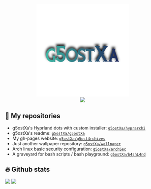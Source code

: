 <div align="center">
    <img src="/assets/g5ostxa.png" width="300" height="300"/>
</div>

<div align="center">
    <img src="https://readme-typing-svg.demolab.com?font=Iosevka+Nerd+Font&weight=900&pause=1000&color=6791C9&background=0C0E0F00&center=true&vCenter=true&width=435&lines=Welcome to my github page !"/>
</div>

## 👻 My repositories
- g5ostXa's Hyprland dots with custom installer: [`g5ostXa/hyprarch2`](https://github.com/g5ostXa/hyprarch2)
- g5ostXa's readme: [`g5ostXa/g5ostXa`](https://github.com/g5ostXa/g5ostXa)
- My gh-pages website: [`g5ostXa/g5ost4rchives`](https://github.com/g5ostXa/g5ost4rchives)
- Just another wallpaper repository: [`g5ostXa/wallpaper`](https://github.com/g5ostXa/wallpaper)
- Arch linux basic security configuration: [`g5ostXa/archSec`](https://github.com/g5ostXa/archSec)
- A graveyard for bash scripts / bash playground: [`g5ostXa/b4shL4nd`](https://github.com/g5ostXa/b4shL4nd)

## 🔥 Github stats
<img src="https://github-readme-stats.vercel.app/api?username=g5ostXa&show_icons=true&theme=tokyonight"/> <img src="https://github-readme-streak-stats.herokuapp.com/?user=g5ostXa&theme=tokyonight"/> 
